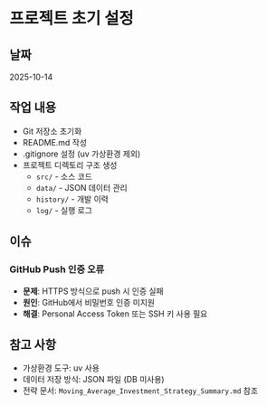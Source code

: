 # 프로젝트 초기 설정

## 날짜
2025-10-14

## 작업 내용
- Git 저장소 초기화
- README.md 작성
- .gitignore 설정 (uv 가상환경 제외)
- 프로젝트 디렉토리 구조 생성
  - `src/` - 소스 코드
  - `data/` - JSON 데이터 관리
  - `history/` - 개발 이력
  - `log/` - 실행 로그

## 이슈
### GitHub Push 인증 오류
- **문제**: HTTPS 방식으로 push 시 인증 실패
- **원인**: GitHub에서 비밀번호 인증 미지원
- **해결**: Personal Access Token 또는 SSH 키 사용 필요

## 참고 사항
- 가상환경 도구: uv 사용
- 데이터 저장 방식: JSON 파일 (DB 미사용)
- 전략 문서: `Moving_Average_Investment_Strategy_Summary.md` 참조
